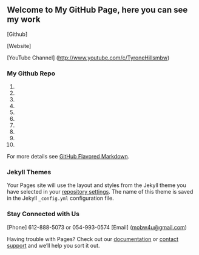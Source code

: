 ## **Welcome to My GitHub Page, here you can see my work**

[Github]

[Website]

[YouTube Channel] (http://www.youtube.com/c/TyroneHillsmbw)

### My Github Repo

01.
02.
03.
04.
05.
06.
07.
08.
09.
10.

For more details see [GitHub Flavored Markdown](https://guides.github.com/features/mastering-markdown/).

### Jekyll Themes

Your Pages site will use the layout and styles from the Jekyll theme you have selected in your [repository settings](https://github.com/yididiel7/yididiel7.github.io/settings). The name of this theme is saved in the Jekyll `_config.yml` configuration file.

### Stay Connected with Us

[Phone] 612-888-5073 or 054-993-0574
[Email] (mobw4u@gmail.com)

Having trouble with Pages? Check out our [documentation](https://help.github.com/categories/github-pages-basics/) or [contact support](https://github.com/contact) and we’ll help you sort it out.
